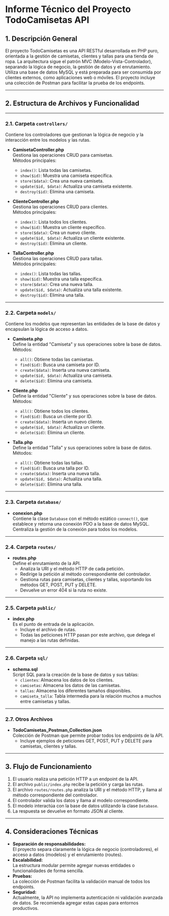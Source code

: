 # Informe Técnico del Proyecto TodoCamisetas API

## 1. Descripción General

El proyecto TodoCamisetas es una API RESTful desarrollada en PHP puro, orientada a la gestión de camisetas, clientes y tallas para una tienda de ropa. La arquitectura sigue el patrón MVC (Modelo-Vista-Controlador), separando la lógica de negocio, la gestión de datos y el enrutamiento. Utiliza una base de datos MySQL y está preparada para ser consumida por clientes externos, como aplicaciones web o móviles. El proyecto incluye una colección de Postman para facilitar la prueba de los endpoints.

---

## 2. Estructura de Archivos y Funcionalidad

---

### 2.1. Carpeta `controllers/`

Contiene los controladores que gestionan la lógica de negocio y la interacción entre los modelos y las rutas.

- **CamisetaController.php**  
  Gestiona las operaciones CRUD para camisetas.  
  Métodos principales:
  - `index()`: Lista todas las camisetas.
  - `show($id)`: Muestra una camiseta específica.
  - `store($data)`: Crea una nueva camiseta.
  - `update($id, $data)`: Actualiza una camiseta existente.
  - `destroy($id)`: Elimina una camiseta.

- **ClienteController.php**  
  Gestiona las operaciones CRUD para clientes.  
  Métodos principales:
  - `index()`: Lista todos los clientes.
  - `show($id)`: Muestra un cliente específico.
  - `store($data)`: Crea un nuevo cliente.
  - `update($id, $data)`: Actualiza un cliente existente.
  - `destroy($id)`: Elimina un cliente.

- **TallaController.php**  
  Gestiona las operaciones CRUD para tallas.  
  Métodos principales:
  - `index()`: Lista todas las tallas.
  - `show($id)`: Muestra una talla específica.
  - `store($data)`: Crea una nueva talla.
  - `update($id, $data)`: Actualiza una talla existente.
  - `destroy($id)`: Elimina una talla.

---

### 2.2. Carpeta `models/`

Contiene los modelos que representan las entidades de la base de datos y encapsulan la lógica de acceso a datos.

- **Camiseta.php**  
  Define la entidad "Camiseta" y sus operaciones sobre la base de datos.  
  Métodos:
  - `all()`: Obtiene todas las camisetas.
  - `find($id)`: Busca una camiseta por ID.
  - `create($data)`: Inserta una nueva camiseta.
  - `update($id, $data)`: Actualiza una camiseta.
  - `delete($id)`: Elimina una camiseta.

- **Cliente.php**  
  Define la entidad "Cliente" y sus operaciones sobre la base de datos.  
  Métodos:
  - `all()`: Obtiene todos los clientes.
  - `find($id)`: Busca un cliente por ID.
  - `create($data)`: Inserta un nuevo cliente.
  - `update($id, $data)`: Actualiza un cliente.
  - `delete($id)`: Elimina un cliente.

- **Talla.php**  
  Define la entidad "Talla" y sus operaciones sobre la base de datos.  
  Métodos:
  - `all()`: Obtiene todas las tallas.
  - `find($id)`: Busca una talla por ID.
  - `create($data)`: Inserta una nueva talla.
  - `update($id, $data)`: Actualiza una talla.
  - `delete($id)`: Elimina una talla.

---

### 2.3. Carpeta `database/`

- **conexion.php**  
  Contiene la clase `Database` con el método estático `connect()`, que establece y retorna una conexión PDO a la base de datos MySQL. Centraliza la gestión de la conexión para todos los modelos.

---

### 2.4. Carpeta `routes/`

- **routes.php**  
  Define el enrutamiento de la API.  
  - Analiza la URI y el método HTTP de cada petición.
  - Redirige la petición al método correspondiente del controlador.
  - Gestiona rutas para camisetas, clientes y tallas, soportando los métodos GET, POST, PUT y DELETE.
  - Devuelve un error 404 si la ruta no existe.

---

### 2.5. Carpeta `public/`

- **index.php**  
  Es el punto de entrada de la aplicación.  
  - Incluye el archivo de rutas.
  - Todas las peticiones HTTP pasan por este archivo, que delega el manejo a las rutas definidas.

---

### 2.6. Carpeta `sql/`

- **schema.sql**  
  Script SQL para la creación de la base de datos y sus tablas:
  - `clientes`: Almacena los datos de los clientes.
  - `camisetas`: Almacena los datos de las camisetas.
  - `tallas`: Almacena los diferentes tamaños disponibles.
  - `camiseta_talla`: Tabla intermedia para la relación muchos a muchos entre camisetas y tallas.

---

### 2.7. Otros Archivos

- **TodoCamisetas_Postman_Collection.json**  
  Colección de Postman que permite probar todos los endpoints de la API.  
  - Incluye ejemplos de peticiones GET, POST, PUT y DELETE para camisetas, clientes y tallas.

---

## 3. Flujo de Funcionamiento

1. El usuario realiza una petición HTTP a un endpoint de la API.
2. El archivo `public/index.php` recibe la petición y carga las rutas.
3. El archivo `routes/routes.php` analiza la URI y el método HTTP, y llama al método correspondiente del controlador.
4. El controlador valida los datos y llama al modelo correspondiente.
5. El modelo interactúa con la base de datos utilizando la clase `Database`.
6. La respuesta se devuelve en formato JSON al cliente.

---

## 4. Consideraciones Técnicas

- **Separación de responsabilidades:**  
  El proyecto separa claramente la lógica de negocio (controladores), el acceso a datos (modelos) y el enrutamiento (routes).
- **Escalabilidad:**  
  La estructura modular permite agregar nuevas entidades o funcionalidades de forma sencilla.
- **Pruebas:**  
  La colección de Postman facilita la validación manual de todos los endpoints.
- **Seguridad:**  
  Actualmente, la API no implementa autenticación ni validación avanzada de datos. Se recomienda agregar estas capas para entornos productivos.